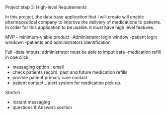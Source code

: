  
 Project step 3: High-level Requirements
 
In this project, the data base application that I will create will enable
pharmaceutical company to improve the delivery of medications to patients.
In order for this application to be usable. it must have high level
features.

MVP - minimum-viable product
-Administrator login window
-patient login windown
-patients and administrators identification

Full 
-data imputs: administrator must be able to imput data
-medication refill in one click
- messaging option : email
- check patients record: past and future medication refills
- provide patient primary care contact
- patient contact 
_ alert system for medication pick up. 

 

Stretch 
- Instant messaging
- questions & Answers section

